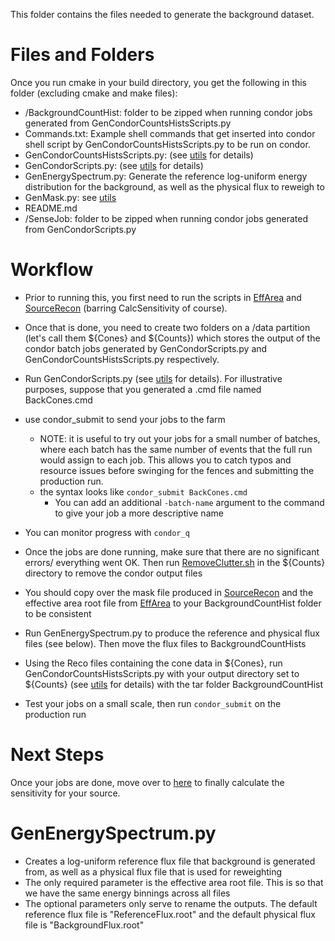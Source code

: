 This folder contains the files needed to generate the background dataset.

# Files and Folders
Once you run cmake in your build directory, you get the following in this folder (excluding cmake and make files):
* /BackgroundCountHist: folder to be zipped when running condor jobs generated from GenCondorCountsHistsScripts.py
* Commands.txt: Example shell commands that get inserted into condor shell script by GenCondorCountsHistsScripts.py to be run on condor.
* GenCondorCountsHistsScripts.py: (see [utils](../utils/README.md/#generating-sky-maps-and-counts) for details)
* GenCondorScripts.py: (see [utils](../utils/README.md/#running-condor-jobs-to-generate-cones) for details)
* GenEnergySpectrum.py: Generate the reference log-uniform energy distribution for the background, as well as the physical flux to reweigh to
* GenMask.py: see [utils](../utils/README.md/#defining-neighborhood-to-source-ie-genmask)
* README.md
* /SenseJob: folder to be zipped when running condor jobs generated from GenCondorScripts.py

# Workflow
* Prior to running this, you first need to run the scripts in [EffArea](../EffArea/) and [SourceRecon](../SourceRecon/) (barring CalcSensitivity of course).
* Once that is done, you need to create two folders on a /data partition (let's call them \${Cones} and \${Counts}) which stores the output of the condor batch jobs generated by GenCondorScripts.py and GenCondorCountsHistsScripts.py respectively.
* Run GenCondorScripts.py (see [utils](../utils/README.md/#generating-sky-maps-and-counts) for details). For illustrative purposes, suppose that you generated a .cmd file named BackCones.cmd
* use condor_submit to send your jobs to the farm
    * NOTE: it is useful to try out your jobs for a small number of batches, where each batch has the same number of events that the full run would assign to each job. This allows you to catch typos and resource issues before swinging for the fences and submitting the production run.
    * the syntax looks like ```condor_submit BackCones.cmd```
        * You can add an additional ```-batch-name``` argument to the command to give your job a more descriptive name
* You can monitor progress with ```condor_q```
* Once the jobs are done running, make sure that there are no significant errors/ everything went OK. Then run [RemoveClutter.sh](../RemoveClutter.sh) in the ${Counts} directory to remove the condor output files
* You should copy over the mask file produced in [SourceRecon](../SourceRecon/) and the effective area root file from [EffArea](../EffArea/) to your BackgroundCountHist folder to be consistent
* Run GenEnergySpectrum.py to produce the reference and physical flux files (see below). Then move the flux files to BackgroundCountHists
* Using the Reco files containing the cone data in \${Cones}, run GenCondorCountsHistsScripts.py with your output directory set to ${Counts} (see [utils](../utils/README.md/#generating-sky-maps-and-counts) for details) with the tar folder BackgroundCountHist

* Test your jobs on a small scale, then run ```condor_submit``` on the production run
# Next Steps
Once your jobs are done, move over to [here](../SourceRecon/README.md/#sensitivity-calculation) to finally calculate the sensitivity for your source.

# GenEnergySpectrum.py
* Creates a log-uniform reference flux file that background is generated from, as well as a physical flux file that is used for reweighting
* The only required parameter is the effective area root file. This is so that we have the same energy binnings across all files
* The optional parameters only serve to rename the outputs. The default reference flux file is "ReferenceFlux.root" and the default physical flux file is "BackgroundFlux.root"